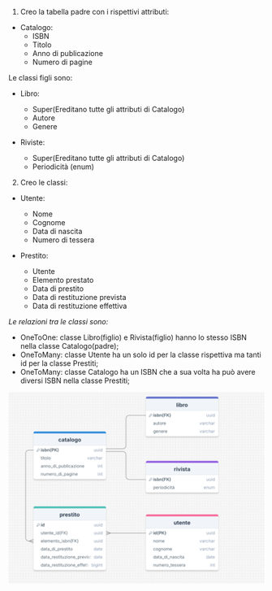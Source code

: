 1. Creo la tabella padre con i rispettivi attributi:

- Catalogo:
    - ISBN
    - Titolo
    - Anno di publicazione
    - Numero di pagine

Le classi figli sono:

- Libro:
    - Super(Ereditano tutte gli attributi di Catalogo)
    - Autore
    - Genere

- Riviste:
    - Super(Ereditano tutte gli attributi di Catalogo)
    - Periodicità (enum)


2. Creo le classi:

- Utente:
    - Nome
    - Cognome
    - Data di nascita
    - Numero di tessera

- Prestito:
    - Utente
    - Elemento prestato
    - Data di prestito
    - Data di restituzione prevista
    - Data di restituzione effettiva

*Le relazioni tra le classi sono:*

- OneToOne: classe Libro(figlio) e Rivista(figlio) hanno lo stesso ISBN nella classe Catalogo(padre);
- OneToMany: classe Utente ha un solo id per la classe rispettiva ma tanti id per la classe Prestiti;
- OneToMany: classe Catalogo ha un ISBN che a sua volta ha può avere diversi ISBN nella classe Prestiti;

![img.png](img.png)

